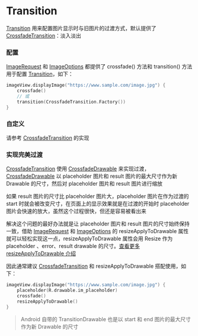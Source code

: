 # Transition

[Transition] 用来配置图片显示时与旧图片的过渡方式，默认提供了 [CrossfadeTransition]：淡入淡出

### 配置

[ImageRequest] 和 [ImageOptions] 都提供了 crossfade() 方法和 transition() 方法用于配置 [Transition]，如下：

```kotlin
imageView.displayImage("https://www.sample.com/image.jpg") {
    crossfade()
    // 或
    transition(CrossfadeTransition.Factory())
}
```

### 自定义

请参考 [CrossfadeTransition] 的实现

### 实现完美过渡

[CrossfadeTransition] 使用 [CrossfadeDrawable] 来实现过渡，[CrossfadeDrawable] 以 placeholder 图片和 result
图片的最大尺寸作为新 Drawable 的尺寸，然后对 placeholder 图片和 result 图片进行缩放

如果 result 图片的尺寸比 placeholder 图片大，placeholder 图片在作为过渡的 start 时就会被改变尺寸，在页面上的显示效果就是在过渡的开始时 placeholder
图片会快速的放大，虽然这个过程很快，但还是容易被看出来

解决这个问题的最好办法就是让 placeholder 图片和 result 图片的尺寸始终保持一致，借助 [ImageRequest] 和 [ImageOptions] 的
resizeApplyToDrawable 属性就可以轻松实现这一点，resizeApplyToDrawable 属性会用 Resize 作为 placeholder 、error、result
drawable 的尺寸。[查看更多 resizeApplyToDrawable 介绍][resize]

因此通常建议 [CrossfadeTransition] 和 resizeApplyToDrawable 搭配使用，如下：

```kotlin
imageView.displayImage("https://www.sample.com/image.jpg") {
    placeholder(R.drawable.im_placeholder)
    crossfade()
    resizeApplyToDrawable()
}
```

> Android 自带的 TransitionDrawable 也是以 start 和 end 图片的最大尺寸作为新 Drawable 的尺寸

[Transition]: ../../sketch/src/main/java/com/github/panpf/sketch/transition/Transition.kt

[CrossfadeTransition]: ../../sketch/src/main/java/com/github/panpf/sketch/transition/CrossfadeTransition.kt

[ImageRequest]: ../../sketch/src/main/java/com/github/panpf/sketch/request/ImageRequest.kt

[ImageOptions]: ../../sketch/src/main/java/com/github/panpf/sketch/request/ImageOptions.kt

[CrossfadeDrawable]: ../../sketch/src/main/java/com/github/panpf/sketch/drawable/internal/CrossfadeDrawable.kt

[resize]: resize.md